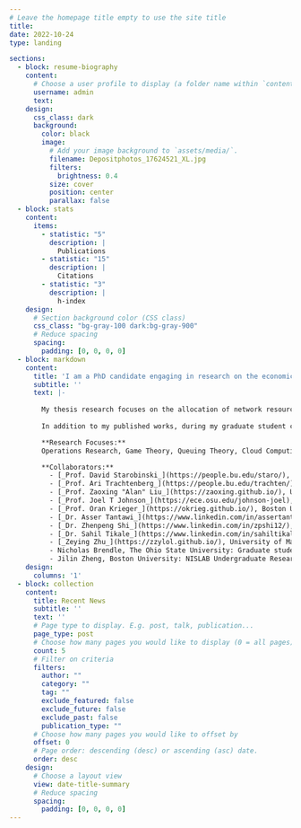 ```yaml
---
# Leave the homepage title empty to use the site title
title:
date: 2022-10-24
type: landing

sections:
  - block: resume-biography
    content:
      # Choose a user profile to display (a folder name within `content/authors/`)
      username: admin
      text:
    design:
      css_class: dark
      background:
        color: black
        image:
          # Add your image background to `assets/media/`.
          filename: Depositphotos_17624521_XL.jpg
          filters:
            brightness: 0.4
          size: cover
          position: center
          parallax: false
  - block: stats
    content:
      items:
        - statistic: "5"
          description: |
            Publications
        - statistic: "15"
          description: |
            Citations
        - statistic: "3"
          description: |
            h-index
    design:
      # Section background color (CSS class)
      css_class: "bg-gray-100 dark:bg-gray-900"
      # Reduce spacing
      spacing:
        padding: [0, 0, 0, 0]
  - block: markdown
    content:
      title: 'I am a PhD candidate engaging in research on the economics of cloud computing and cognitive radio networks'
      subtitle: ''
      text: |-
        
        My thesis research focuses on the allocation of network resources, particularly the economic impact of user agent behavior in dynamic enviornments on priority assignment and scheduling of jobs. My interest in these areas in general, and the economics of communications systems in specific, stems from a desire to leverage resource sharing to improve access to communications networks for all. This especially holds in the internet space, where wireless connectivity is an essential pillar for expansion of high speed internet services.
        
        In addition to my published works, during my graduate student career I have been involved with Boston University’s Student Association of Graduate Engineers (SAGE) in various executive board roles, have served on a graduate student advisory committee providing feedback for graduate student focused University initiatives and proposed policy update to the Associate Provost for Graduate Affairs, and served on the organizing committee for the 10th BU CISE Graduate Student Workshop.

        **Research Focuses:** 
        Operations Research, Game Theory, Queuing Theory, Cloud Computing, and Network Security.

        **Collaborators:** 
          - [_Prof. David Starobinski_](https://people.bu.edu/staro/), Boston University: Thesis advisor, NISLAB co-Principal Investigator  
          - [_Prof. Ari Trachtenberg_](https://people.bu.edu/trachten/), Boston University: NISLAB co-Principal Investigator  
          - [_Prof. Zaoxing "Alan" Liu_](https://zaoxing.github.io/), University of Maryland: Computer Science professor, researcher in large-scale networked systems and security   
          - [_Prof. Joel T Johnson_](https://ece.osu.edu/johnson-joel), The Ohio State University: ElectroScience Labratory affilaite, researcher in remote sensing and microwave radiometry  
          - [_Prof. Oran Krieger_](https://okrieg.github.io/), Boston University and Mass Open Cloud Alliance: researcher focused on open cloud technologies, professor of the Cloud Computing course at Boston University
          - [_Dr. Asser Tantawi_](https://www.linkedin.com/in/assertantawi/), IBM Research: researcher in cloud computing technology, supervisor during summer internship  
          - [_Dr. Zhenpeng Shi_](https://www.linkedin.com/in/zpshi12/), Huawei: BU NISLAB Alum and collaborator on shared buy-in economics  
          - [_Dr. Sahil Tikale_](https://www.linkedin.com/in/sahiltikale/), Nokia Bell Labs: BU Alum researching decentralized systems at cloud scale, lead mentor on the Bare Metal Marketplace project for Prof. Kreiger's Cloud Computing course
          - [_Zeying Zhu_](https://zzylol.github.io/), University of Maryland: PhD Candidate supervised by Prof. Liu, research focused on performance and security improvements to monitoring tools such as Prometheus   
          - Nicholas Brendle, The Ohio State University: Graduate student supervised by Prof. Johnson  
          - Jilin Zheng, Boston University: NISLAB Undergraduate Research Assistant, working on problems related to scaling in Kubernetes   
    design:
      columns: '1'
  - block: collection
    content:
      title: Recent News
      subtitle: ''
      text: ''
      # Page type to display. E.g. post, talk, publication...
      page_type: post
      # Choose how many pages you would like to display (0 = all pages)
      count: 5
      # Filter on criteria
      filters:
        author: ""
        category: ""
        tag: ""
        exclude_featured: false
        exclude_future: false
        exclude_past: false
        publication_type: ""
      # Choose how many pages you would like to offset by
      offset: 0
      # Page order: descending (desc) or ascending (asc) date.
      order: desc
    design:
      # Choose a layout view
      view: date-title-summary
      # Reduce spacing
      spacing:
        padding: [0, 0, 0, 0]
---
```


